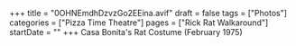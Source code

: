 +++
title = "0OHNEmdhDzvzGo2EEina.avif"
draft = false
tags = ["Photos"]
categories = ["Pizza Time Theatre"]
pages = ["Rick Rat Walkaround"]
startDate = ""
+++
Casa Bonita's Rat Costume (February 1975)
